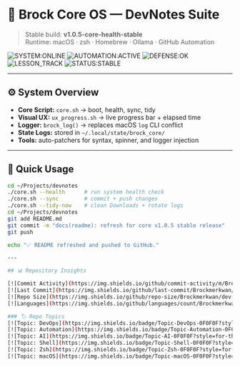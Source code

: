 # 🧠 Brock Core OS — DevNotes Suite

> Stable build: **v1.0.5-core-health-stable**  
> Runtime: macOS · zsh · Homebrew · Ollama · GitHub Automation

![SYSTEM:ONLINE](https://img.shields.io/badge/SYSTEM-ONLINE-00FFC8?style=for-the-badge&logo=github)
![AUTOMATION:ACTIVE](https://img.shields.io/badge/AUTOMATION-SUITE_ACTIVE-7C3AED?style=for-the-badge)
![DEFENSE:OK](https://img.shields.io/badge/DEFENSE-NETRUNNER_OK-39FF14?style=for-the-badge)
![LESSON_TRACK](https://img.shields.io/badge/LESSON_TRACK-LEVEL_II-FF2E97?style=for-the-badge)
![STATUS:STABLE](https://img.shields.io/badge/STATUS-STABLE-0F0F0F?style=for-the-badge)

---

## ⚙️ System Overview
- **Core Script:** `core.sh` → boot, health, sync, tidy  
- **Visual UX:** `ux_progress.sh` → live progress bar + elapsed time  
- **Logger:** `brock_log()` → replaces macOS `log` CLI conflict  
- **State Logs:** stored in `~/.local/state/brock_core/`  
- **Tools:** auto-patchers for syntax, spinner, and logger injection  

---

## 🚀 Quick Usage
```bash
cd ~/Projects/devnotes
./core.sh --health      # run system health check
./core.sh --sync        # commit + push changes
./core.sh --tidy-now    # clean Downloads + rotate logs
cd ~/Projects/devnotes
git add README.md
git commit -m "docs(readme): refresh for core v1.0.5 stable release"
git push

echo "✅ README refreshed and pushed to GitHub."

---

## 📊 Repository Insights  

[![Commit Activity](https://img.shields.io/github/commit-activity/m/Brockmerkwan/dev-notes?style=for-the-badge&color=0A0A0F)](https://github.com/Brockmerkwan/dev-notes/commits)
[![Last Commit](https://img.shields.io/github/last-commit/Brockmerkwan/dev-notes?style=for-the-badge&color=7C3AED)](https://github.com/Brockmerkwan/dev-notes/commits/main)
[![Repo Size](https://img.shields.io/github/repo-size/Brockmerkwan/dev-notes?style=for-the-badge&color=39FF14)](https://github.com/Brockmerkwan/dev-notes)
[![Languages](https://img.shields.io/github/languages/count/Brockmerkwan/dev-notes?style=for-the-badge&color=FF007F)](https://github.com/Brockmerkwan/dev-notes/search?l=shell)

### 🏷️ Repo Topics
[![Topic: DevOps](https://img.shields.io/badge/Topic-DevOps-0F0F0F?style=for-the-badge)](https://github.com/topics/devops)
[![Topic: Automation](https://img.shields.io/badge/Topic-Automation-0F0F0F?style=for-the-badge)](https://github.com/topics/automation)
[![Topic: AI](https://img.shields.io/badge/Topic-AI-0F0F0F?style=for-the-badge)](https://github.com/topics/ai)
[![Topic: Shell](https://img.shields.io/badge/Topic-Shell-0F0F0F?style=for-the-badge)](https://github.com/topics/shell)
[![Topic: Zsh](https://img.shields.io/badge/Topic-Zsh-0F0F0F?style=for-the-badge)](https://github.com/topics/zsh)
[![Topic: macOS](https://img.shields.io/badge/Topic-macOS-0F0F0F?style=for-the-badge)](https://github.com/topics/macos)
